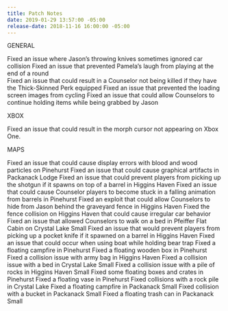 ```yaml
---
title: Patch Notes
date: 2019-01-29 13:57:00 -05:00
release-date: 2018-11-16 16:00:00 -05:00
---
```


GENERAL

Fixed an issue where Jason’s throwing knives sometimes ignored car collision
Fixed an issue that prevented Pamela’s laugh from playing at the end of a round  
Fixed an issue that could result in a Counselor not being killed if they have the Thick-Skinned Perk equipped
Fixed an issue that prevented the loading screen images from cycling
Fixed an issue that could allow Counselors to continue holding items while being grabbed by Jason
 

XBOX

Fixed an issue that could result in the morph cursor not appearing on Xbox One.
 

MAPS

Fixed an issue that could cause display errors with blood and wood particles on Pinehurst
Fixed an issue that could cause graphical artifacts in Packanack Lodge
Fixed an issue that could prevent players from picking up the shotgun if it spawns on top of a barrel in Higgins Haven
Fixed an issue that could cause Counselor players to become stuck in a falling animation from barrels in Pinehurst
Fixed an exploit that could allow Counselors to hide from Jason behind the graveyard fence in Higgins Haven
Fixed the fence collision on Higgins Haven that could cause irregular car behavior
Fixed an issue that allowed Counselors to walk on a bed in Pfeiffer Flat Cabin on Crystal Lake Small
Fixed an issue that would prevent players from picking up a pocket knife if it spawned on a barrel in Higgins Haven
Fixed an issue that could occur when using boat while holding bear trap
Fixed a floating campfire in Pinehurst
Fixed a floating wooden box in Pinehurst
Fixed a collision issue with army bag in Higgins Haven
Fixed a collision issue with a bed in Crystal Lake Small
Fixed a collision issue with a pile of rocks in Higgins Haven Small
Fixed some floating boxes and crates in Pinehurst
Fixed a floating vase in Pinehurst
Fixed collisions with a rock pile in Crystal Lake
Fixed a floating campfire in Packanack Small
Fixed collision with a bucket in Packanack Small
Fixed a floating trash can in Packanack Small